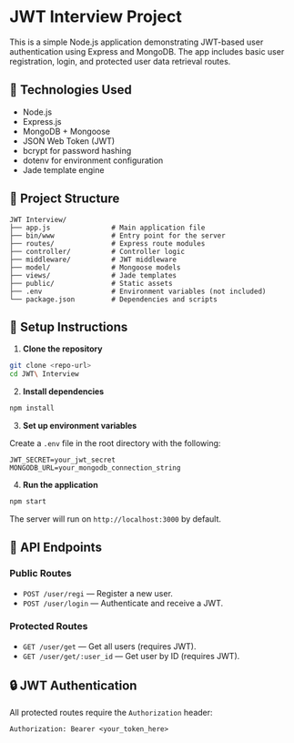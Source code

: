 # JWT Interview Project

This is a simple Node.js application demonstrating JWT-based user authentication using Express and MongoDB. The app includes basic user registration, login, and protected user data retrieval routes.

## 🔧 Technologies Used

- Node.js
- Express.js
- MongoDB + Mongoose
- JSON Web Token (JWT)
- bcrypt for password hashing
- dotenv for environment configuration
- Jade template engine

## 📁 Project Structure

```
JWT Interview/
├── app.js               # Main application file
├── bin/www              # Entry point for the server
├── routes/              # Express route modules
├── controller/          # Controller logic
├── middleware/          # JWT middleware
├── model/               # Mongoose models
├── views/               # Jade templates
├── public/              # Static assets
├── .env                 # Environment variables (not included)
└── package.json         # Dependencies and scripts
```

## 🚀 Setup Instructions

1. **Clone the repository**

```bash
git clone <repo-url>
cd JWT\ Interview
```

2. **Install dependencies**

```bash
npm install
```

3. **Set up environment variables**

Create a `.env` file in the root directory with the following:

```
JWT_SECRET=your_jwt_secret
MONGODB_URL=your_mongodb_connection_string
```

4. **Run the application**

```bash
npm start
```

The server will run on `http://localhost:3000` by default.

## 🧪 API Endpoints

### Public Routes

- `POST /user/regi` — Register a new user.
- `POST /user/login` — Authenticate and receive a JWT.

### Protected Routes

- `GET /user/get` — Get all users (requires JWT).
- `GET /user/get/:user_id` — Get user by ID (requires JWT).

## 🔒 JWT Authentication

All protected routes require the `Authorization` header:

```
Authorization: Bearer <your_token_here>
```

